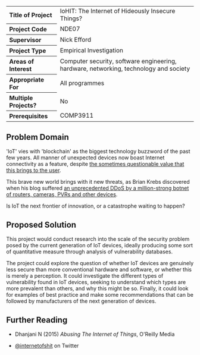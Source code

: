 <table>
<tr>
<th align="left">Title of Project</th>
<td>IoHIT: The Internet of Hideously Insecure Things?</td>
</tr>
<tr>
<th align="left">Project Code</th>
<td>NDE07</td>
</tr>
<tr>
<th align="left">Supervisor</th>
<td>Nick Efford</td>
</tr>
<tr>
<th align="left">Project Type</th>
<td>Empirical Investigation</td>
</tr>
<tr>
<th align="left">Areas of Interest</th>
<td>Computer security, software engineering, hardware, networking,
technology and society</td>
</tr>
<tr>
<th align="left">Appropriate For</th>
<td>All programmes</td>
</tr>
<tr>
<th align="left">Multiple Projects?</th>
<td>No</td>
</tr>
<tr>
<th align="left">Prerequisites</th>
<td>COMP3911</td>
</tr>
</table>

## Problem Domain

'IoT' vies with 'blockchain' as the biggest technology buzzword of the past few
years.  All manner of unexpected devices now boast Internet connectivity
as a feature, despite [the sometimes questionable value that this brings to
the user](http://sfist.com/2017/09/26/you_can_only_wash_google_and_levis.php).

This brave new world brings with it new threats, as Brian Krebs discovered
when his blog suffered [an unprecedented DDoS by a million-strong botnet
of routers, cameras, PVRs and other devices](https://krebsonsecurity.com/2016/09/krebsonsecurity-hit-with-record-ddos/).

Is IoT the next frontier of innovation, or a catastrophe waiting to happen?

## Proposed Solution

This project would conduct research into the scale of the security problem
posed by the current generation of IoT devices, ideally producing some
sort of quantitative measure through analysis of vulnerability databases.

The project could explore the question of whether IoT devices are genuinely
less secure than more conventional hardware and software, or whether this
is merely a perception.  It could investigate the different types of
vulnerability found in IoT devices, seeking to understand which types are
more prevalent than others, and why this might be so.  Finally, it could look
for examples of best practice and make some recommendations that can be
followed by manufacturers of the next generation of devices.

## Further Reading

* Dhanjani N (2015) *Abusing The Internet of Things*, O'Reilly Media

* [\@internetofshit](https://twitter.com/internetofshit) on Twitter
